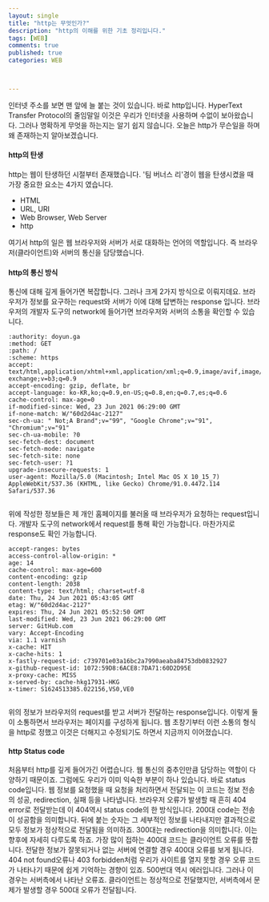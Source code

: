 ```yaml
---
layout: single
title: "http는 무엇인가?"
description: "http의 이해를 위한 기초 정리입니다."
tags: [WEB]
comments: true
published: true
categories: WEB



---
```


  인터넷 주소를 보면 맨 앞에 늘 붙는 것이 있습니다. 바로 http입니다. HyperText Transfer Protocol의 줄임말일 이것은 우리가 인터넷을 사용하며 수없이 보아왔습니다. 그러나 명확하게 무엇을 하는지는 알기 쉽지 않습니다. 오늘은 http가 무슨일을 하며 왜 존재하는지 알아보겠습니다. 

#### http의 탄생

http는 웹이 탄생하던 시절부터 존재했습니다. '팀 버너스 리'경이 웹을 탄생시켰을 때 가장 중요한 요소는 4가지 였습니다.

- HTML
- URL, URI
- Web Browser, Web Server
- http

여기서 http의 일은 웹 브라우저와 서버가 서로 대화하는 언어의 역할입니다. 즉 브라우저(클라이언트)와 서버의 통신을 담당했습니다. 

#### http의 통신 방식

통신에 대해 깊게 들어가면 복잡합니다. 그러나 크게 2가지 방식으로 이뤄지데요. 브라우저가 정보를 요구하는 request와 서버가 이에 대해 답변하는 response 입니다. 브라우저의 개발자 도구의 network에 들어가면 브라우저와 서버의 소통을 확인할 수 있습니다.

```
:authority: doyun.ga
:method: GET
:path: /
:scheme: https
accept: text/html,application/xhtml+xml,application/xml;q=0.9,image/avif,image/webp,image/apng,*/*;q=0.8,application/signed-exchange;v=b3;q=0.9
accept-encoding: gzip, deflate, br
accept-language: ko-KR,ko;q=0.9,en-US;q=0.8,en;q=0.7,es;q=0.6
cache-control: max-age=0
if-modified-since: Wed, 23 Jun 2021 06:29:00 GMT
if-none-match: W/"60d2d4ac-2127"
sec-ch-ua: " Not;A Brand";v="99", "Google Chrome";v="91", "Chromium";v="91"
sec-ch-ua-mobile: ?0
sec-fetch-dest: document
sec-fetch-mode: navigate
sec-fetch-site: none
sec-fetch-user: ?1
upgrade-insecure-requests: 1
user-agent: Mozilla/5.0 (Macintosh; Intel Mac OS X 10_15_7) AppleWebKit/537.36 (KHTML, like Gecko) Chrome/91.0.4472.114 Safari/537.36


```

위에 작성한 정보들은 제 개인 홈페이지를 불러올 때 브라우저가 요청하는 request입니다. 개발자 도구의 network에서 request를 통해 확인 가능합니다. 마찬가지로 response도 확인 가능합니다.

```
accept-ranges: bytes
access-control-allow-origin: *
age: 14
cache-control: max-age=600
content-encoding: gzip
content-length: 2038
content-type: text/html; charset=utf-8
date: Thu, 24 Jun 2021 05:43:05 GMT
etag: W/"60d2d4ac-2127"
expires: Thu, 24 Jun 2021 05:52:50 GMT
last-modified: Wed, 23 Jun 2021 06:29:00 GMT
server: GitHub.com
vary: Accept-Encoding
via: 1.1 varnish
x-cache: HIT
x-cache-hits: 1
x-fastly-request-id: c739701e03a16bc2a7990aeaba84753db0832927
x-github-request-id: 1072:59D8:6ACE8:7DA71:60D2D95E
x-proxy-cache: MISS
x-served-by: cache-hkg17931-HKG
x-timer: S1624513385.022156,VS0,VE0


```

위의 정보가 브라우저의 request를 받고 서버가 전달하는 response입니다. 이렇게 둘이 소통하면서 브라우저는 페이지를 구성하게 됩니다. 웹 초창기부터 이런 소통의 형식을 http로 정했고 이것은 더해지고 수정되기도 하면서 지금까지 이어졌습니다. 

#### http Status code

 처음부터 http를 깊게 들어가긴 어렵습니다. 웹 통신의 중추인만큼 담당하는 역할이 다양하기 때문이죠. 그럼에도 우리가 이미 익숙한 부분이 하나 있습니다. 바로 status code입니다. 웹 정보를 요청했을 때 요청을 처리하면서 전달되는 이 코드는 정보 전송의 성공, redirection, 실패 등을 나타냅니다. 브라우저 오류가 발생할 때 흔히 404 error로 전달받는데 이 404역시 status code의 한 방식입니다. 200대 code는 전송이 성공함을 의미합니다. 뒤에 붙는 숫자는 그 세부적인 정보를 나타내지만 결과적으로 모두 정보가 정상적으로 전달됨을 의미하죠. 300대는 redirection을 의미합니다. 이는 향후에 자세히 다루도록 하죠. 가장 많이 접하는 400대 코드는 클라이언트 오류를 뜻합니다. 전달한 정보가 잘못되거나 없는 서버에 연결할 경우 400대 오류를 보게 됩니다. 404 not found오류나 403 forbidden처럼 우리가 사이트를 열지 못할 경우 오류 코드가 나타나기 때문에 쉽게 기억하는 경향이 있죠. 500번대 역시 에러입니다. 그러나 이 경우는 서버측에서 나타난 오류죠. 클라이언트는 정상적으로 전달했지만, 서버측에서 문제가 발생할 경우 500대 오류가 전달됩니다. 



